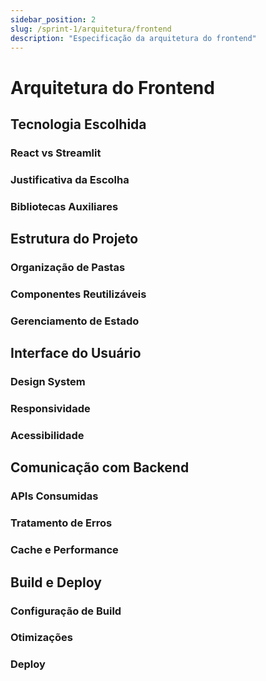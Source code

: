 ```yaml
---
sidebar_position: 2
slug: /sprint-1/arquitetura/frontend
description: "Especificação da arquitetura do frontend"
---
```


# Arquitetura do Frontend

## Tecnologia Escolhida

### React vs Streamlit

### Justificativa da Escolha

### Bibliotecas Auxiliares

## Estrutura do Projeto

### Organização de Pastas

### Componentes Reutilizáveis

### Gerenciamento de Estado

## Interface do Usuário

### Design System

### Responsividade

### Acessibilidade

## Comunicação com Backend

### APIs Consumidas

### Tratamento de Erros

### Cache e Performance

## Build e Deploy

### Configuração de Build

### Otimizações

### Deploy

